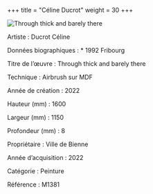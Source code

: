+++
title = "Céline Ducrot"
weight = 30
+++

![Through thick and barely there](/images/m1381.jpg)

Artiste
: Ducrot Céline

Données biographiques
: \* 1992 Fribourg

Titre de l’œuvre
: Through thick and barely there

Technique
: Airbrush sur MDF

Année de création
: 2022


Hauteur (mm)
: 1600

Largeur (mm)
: 1150

Profondeur (mm)
: 8

Propriétaire
: Ville de Bienne

Année d’acquisition
: 2022

Catégorie
: Peinture

Référence
: M1381
